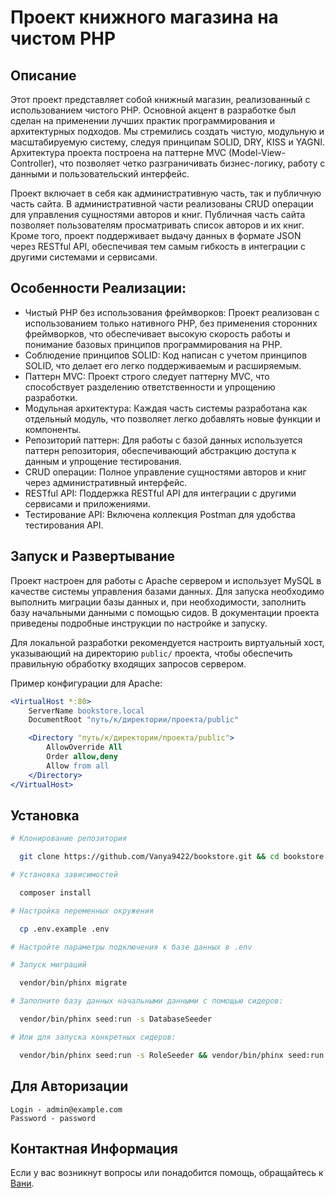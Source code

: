 # Проект книжного магазина на чистом PHP

## Описание
Этот проект представляет собой книжный магазин, реализованный с использованием чистого PHP. Основной акцент в разработке был сделан на применении лучших практик программирования и архитектурных подходов. Мы стремились создать чистую, модульную и масштабируемую систему, следуя принципам SOLID, DRY, KISS и YAGNI. Архитектура проекта построена на паттерне MVC (Model-View-Controller), что позволяет четко разграничивать бизнес-логику, работу с данными и пользовательский интерфейс.

Проект включает в себя как административную часть, так и публичную часть сайта. В административной части реализованы CRUD операции для управления сущностями авторов и книг. Публичная часть сайта позволяет пользователям просматривать список авторов и их книг. Кроме того, проект поддерживает выдачу данных в формате JSON через RESTful API, обеспечивая тем самым гибкость в интеграции с другими системами и сервисами.

## Особенности Реализации:

- Чистый PHP без использования фреймворков: Проект реализован с использованием только нативного PHP, без применения сторонних фреймворков, что обеспечивает высокую скорость работы и понимание базовых принципов программирования на PHP.
- Соблюдение принципов SOLID: Код написан с учетом принципов SOLID, что делает его легко поддерживаемым и расширяемым.
- Паттерн MVC: Проект строго следует паттерну MVC, что способствует разделению ответственности и упрощению разработки.
- Модульная архитектура: Каждая часть системы разработана как отдельный модуль, что позволяет легко добавлять новые функции и компоненты.
- Репозиторий паттерн: Для работы с базой данных используется паттерн репозитория, обеспечивающий абстракцию доступа к данным и упрощение тестирования.
- CRUD операции: Полное управление сущностями авторов и книг через административный интерфейс.
- RESTful API: Поддержка RESTful API для интеграции с другими сервисами и приложениями.
- Тестирование API: Включена коллекция Postman для удобства тестирования API.

## Запуск и Развертывание

Проект настроен для работы с Apache сервером и использует MySQL в качестве системы управления базами данных. Для запуска необходимо выполнить миграции базы данных и, при необходимости, заполнить базу начальными данными с помощью сидов. В документации проекта приведены подробные инструкции по настройке и запуску.

Для локальной разработки рекомендуется настроить виртуальный хост, указывающий на директорию `public/` проекта, чтобы обеспечить правильную обработку входящих запросов сервером.

Пример конфигурации для Apache:

```apache
<VirtualHost *:80>
    ServerName bookstore.local
    DocumentRoot "путь/к/директории/проекта/public"

    <Directory "путь/к/директории/проекта/public">
        AllowOverride All
        Order allow,deny
        Allow from all
    </Directory>
</VirtualHost>
```

## Установка

```bash
# Клонирование репозитория

  git clone https://github.com/Vanya9422/bookstore.git && cd bookstore

# Установка зависимостей

  composer install

# Настройка переменных окружения

  cp .env.example .env

# Настройте параметры подключения к базе данных в .env

# Запуск миграций

  vendor/bin/phinx migrate

# Заполните базу данных начальными данными с помощью сидеров:

  vendor/bin/phinx seed:run -s DatabaseSeeder

# Или для запуска конкретных сидеров:

  vendor/bin/phinx seed:run -s RoleSeeder && vendor/bin/phinx seed:run -s AdminAndUserSeeder
```
## Для Авторизации 
```
Login - admin@example.com 
Password - password
```


## Контактная Информация
Если у вас возникнут вопросы или понадобится помощь, обращайтесь к [Вани](https://t.me/grigoryan366).
